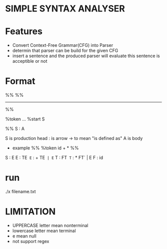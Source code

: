 # SIMPLE SYNTAX ANALYSER
# Features
- Convert Context-Free Grammar(CFG) into Parser
- determin that parser can be build for the given CFG
- insert a sentence and the produced parser will evaluate this sentence is acceptible or not

# Format
%%
<definition>
%%
<rules>

------------------
%%

%token ...
%start S


%%
S : A


S is production head
: is arrow -> to mean "is defined as"
A is body

- example
%%
%token id + *
%%

S  : E
E  : TE`
E` : + TE` | E`
T  : FT`
T` : * FT` | E
F  : id 

# run
./x filename.txt

# LIMITATION
- UPPERCASE letter mean nonterminal
- lowercase letter mean terminal
- e mean null
- not support regex
